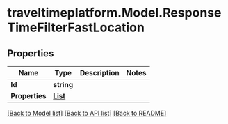 # traveltimeplatform.Model.ResponseTimeFilterFastLocation
## Properties

Name | Type | Description | Notes
------------ | ------------- | ------------- | -------------
**Id** | **string** |  | 
**Properties** | [**List<ResponseTimeFilterFastProperties>**](ResponseTimeFilterFastProperties.md) |  | 

[[Back to Model list]](../README.md#documentation-for-models) [[Back to API list]](../README.md#documentation-for-api-endpoints) [[Back to README]](../README.md)

